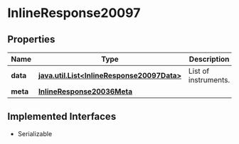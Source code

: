

# InlineResponse20097


## Properties

Name | Type | Description | Notes
------------ | ------------- | ------------- | -------------
**data** | [**java.util.List&lt;InlineResponse20097Data&gt;**](InlineResponse20097Data.md) | List of instruments. |  [optional]
**meta** | [**InlineResponse20036Meta**](InlineResponse20036Meta.md) |  |  [optional]


## Implemented Interfaces

* Serializable


